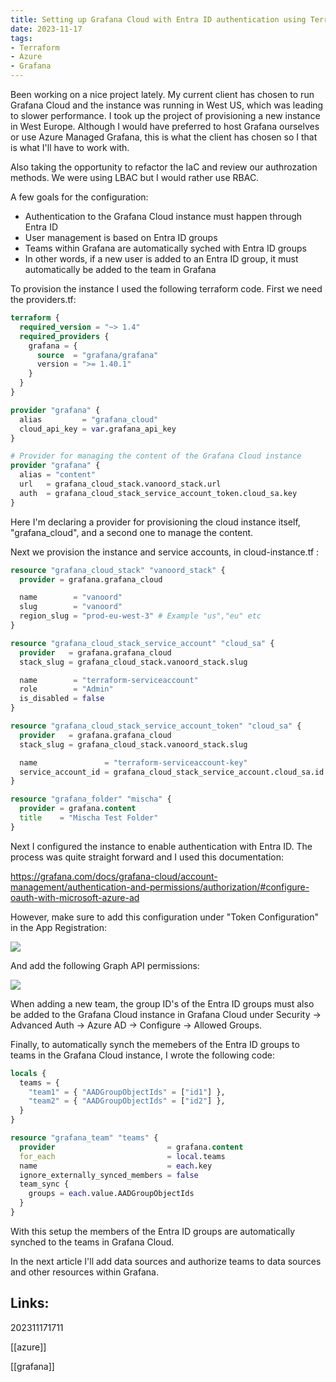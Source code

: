 ```yaml
---
title: Setting up Grafana Cloud with Entra ID authentication using Terraform
date: 2023-11-17
tags:
- Terraform
- Azure
- Grafana
---
```


Been working on a nice project lately. My current client has chosen to run Grafana Cloud and the instance was running in West US, which was leading to slower performance. I took up the project of provisioning a new instance in West Europe. Although I would have preferred to host Grafana ourselves or use Azure Managed Grafana, this is what the client has chosen so I that is what I'll have to work with.

Also taking the opportunity to refactor the IaC and review our authrozation methods. We were using LBAC but I would rather use RBAC.

A few goals for the configuration:

* Authentication to the Grafana Cloud instance must happen through Entra ID
* User management is based on Entra ID groups
* Teams within Grafana are automatically syched with Entra ID groups
* In other words, if a new user is added to an Entra ID group, it must automatically be added to the team in Grafana

To provision the instance I used the following terraform code. First we need the providers.tf:

```terraform
terraform {
  required_version = "~> 1.4"
  required_providers {
    grafana = {
      source  = "grafana/grafana"
      version = ">= 1.40.1"
    }
  }
}

provider "grafana" {
  alias         = "grafana_cloud"
  cloud_api_key = var.grafana_api_key
}

# Provider for managing the content of the Grafana Cloud instance
provider "grafana" {
  alias = "content"
  url   = grafana_cloud_stack.vanoord_stack.url
  auth  = grafana_cloud_stack_service_account_token.cloud_sa.key
}
```

Here I'm declaring a provider for provisioning the cloud instance itself, "grafana_cloud", and a second one to manage the content.

Next we provision the instance and service accounts, in cloud-instance.tf :

```terraform
resource "grafana_cloud_stack" "vanoord_stack" {
  provider = grafana.grafana_cloud

  name        = "vanoord"
  slug        = "vanoord"
  region_slug = "prod-eu-west-3" # Example "us","eu" etc
}

resource "grafana_cloud_stack_service_account" "cloud_sa" {
  provider   = grafana.grafana_cloud
  stack_slug = grafana_cloud_stack.vanoord_stack.slug

  name        = "terraform-serviceaccount"
  role        = "Admin"
  is_disabled = false
}

resource "grafana_cloud_stack_service_account_token" "cloud_sa" {
  provider   = grafana.grafana_cloud
  stack_slug = grafana_cloud_stack.vanoord_stack.slug

  name               = "terraform-serviceaccount-key"
  service_account_id = grafana_cloud_stack_service_account.cloud_sa.id
}

resource "grafana_folder" "mischa" {
  provider = grafana.content
  title    = "Mischa Test Folder"
}
```

Next I configured the instance to enable authentication with Entra ID. The process was quite straight forward and I used this documentation:

https://grafana.com/docs/grafana-cloud/account-management/authentication-and-permissions/authorization/#configure-oauth-with-microsoft-azure-ad

However, make sure to add this configuration under "Token Configuration" in the App Registration:

![](/grafad1.png)

And add the following Graph API permissions:

![](/grafad2.png)

When adding a new team, the group ID's of the Entra ID groups must also be added to the Grafana Cloud instance in Grafana Cloud under Security -> Advanced Auth -> Azure AD -> Configure -> Allowed Groups.

Finally, to automatically synch the memebers of the Entra ID groups to teams in the Grafana Cloud instance, I wrote the following code:

```terraform
locals {
  teams = {
    "team1" = { "AADGroupObjectIds" = ["id1"] },
    "team2" = { "AADGroupObjectIds" = ["id2"] },
  }
}

resource "grafana_team" "teams" {
  provider                         = grafana.content
  for_each                         = local.teams
  name                             = each.key
  ignore_externally_synced_members = false
  team_sync {
    groups = each.value.AADGroupObjectIds
  }
}
```

With this setup the members of the Entra ID groups are automatically synched to the teams in Grafana Cloud.

In the next article I'll add data sources and authorize teams to data sources and other resources within Grafana.

## Links:

202311171711

[[azure]]

[[grafana]]
